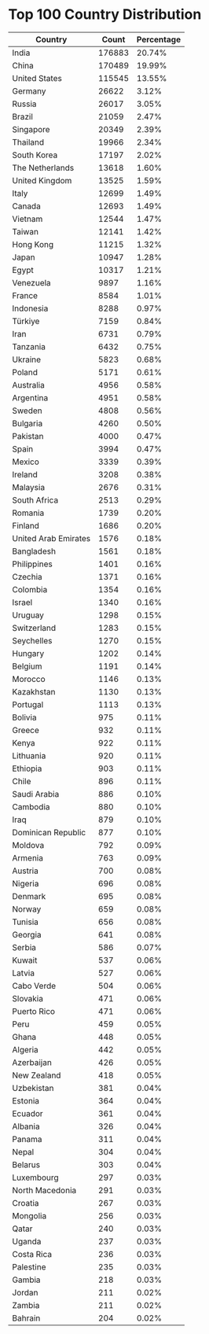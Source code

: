 # Top 100 Country Distribution
| Country | Count | Percentage |
|----|----|----|
| India | 176883 | 20.74% |
| China | 170489 | 19.99% |
| United States | 115545 | 13.55% |
| Germany | 26622 | 3.12% |
| Russia | 26017 | 3.05% |
| Brazil | 21059 | 2.47% |
| Singapore | 20349 | 2.39% |
| Thailand | 19966 | 2.34% |
| South Korea | 17197 | 2.02% |
| The Netherlands | 13618 | 1.60% |
| United Kingdom | 13525 | 1.59% |
| Italy | 12699 | 1.49% |
| Canada | 12693 | 1.49% |
| Vietnam | 12544 | 1.47% |
| Taiwan | 12141 | 1.42% |
| Hong Kong | 11215 | 1.32% |
| Japan | 10947 | 1.28% |
| Egypt | 10317 | 1.21% |
| Venezuela | 9897 | 1.16% |
| France | 8584 | 1.01% |
| Indonesia | 8288 | 0.97% |
| Türkiye | 7159 | 0.84% |
| Iran | 6731 | 0.79% |
| Tanzania | 6432 | 0.75% |
| Ukraine | 5823 | 0.68% |
| Poland | 5171 | 0.61% |
| Australia | 4956 | 0.58% |
| Argentina | 4951 | 0.58% |
| Sweden | 4808 | 0.56% |
| Bulgaria | 4260 | 0.50% |
| Pakistan | 4000 | 0.47% |
| Spain | 3994 | 0.47% |
| Mexico | 3339 | 0.39% |
| Ireland | 3208 | 0.38% |
| Malaysia | 2676 | 0.31% |
| South Africa | 2513 | 0.29% |
| Romania | 1739 | 0.20% |
| Finland | 1686 | 0.20% |
| United Arab Emirates | 1576 | 0.18% |
| Bangladesh | 1561 | 0.18% |
| Philippines | 1401 | 0.16% |
| Czechia | 1371 | 0.16% |
| Colombia | 1354 | 0.16% |
| Israel | 1340 | 0.16% |
| Uruguay | 1298 | 0.15% |
| Switzerland | 1283 | 0.15% |
| Seychelles | 1270 | 0.15% |
| Hungary | 1202 | 0.14% |
| Belgium | 1191 | 0.14% |
| Morocco | 1146 | 0.13% |
| Kazakhstan | 1130 | 0.13% |
| Portugal | 1113 | 0.13% |
| Bolivia | 975 | 0.11% |
| Greece | 932 | 0.11% |
| Kenya | 922 | 0.11% |
| Lithuania | 920 | 0.11% |
| Ethiopia | 903 | 0.11% |
| Chile | 896 | 0.11% |
| Saudi Arabia | 886 | 0.10% |
| Cambodia | 880 | 0.10% |
| Iraq | 879 | 0.10% |
| Dominican Republic | 877 | 0.10% |
| Moldova | 792 | 0.09% |
| Armenia | 763 | 0.09% |
| Austria | 700 | 0.08% |
| Nigeria | 696 | 0.08% |
| Denmark | 695 | 0.08% |
| Norway | 659 | 0.08% |
| Tunisia | 656 | 0.08% |
| Georgia | 641 | 0.08% |
| Serbia | 586 | 0.07% |
| Kuwait | 537 | 0.06% |
| Latvia | 527 | 0.06% |
| Cabo Verde | 504 | 0.06% |
| Slovakia | 471 | 0.06% |
| Puerto Rico | 471 | 0.06% |
| Peru | 459 | 0.05% |
| Ghana | 448 | 0.05% |
| Algeria | 442 | 0.05% |
| Azerbaijan | 426 | 0.05% |
| New Zealand | 418 | 0.05% |
| Uzbekistan | 381 | 0.04% |
| Estonia | 364 | 0.04% |
| Ecuador | 361 | 0.04% |
| Albania | 326 | 0.04% |
| Panama | 311 | 0.04% |
| Nepal | 304 | 0.04% |
| Belarus | 303 | 0.04% |
| Luxembourg | 297 | 0.03% |
| North Macedonia | 291 | 0.03% |
| Croatia | 267 | 0.03% |
| Mongolia | 256 | 0.03% |
| Qatar | 240 | 0.03% |
| Uganda | 237 | 0.03% |
| Costa Rica | 236 | 0.03% |
| Palestine | 235 | 0.03% |
| Gambia | 218 | 0.03% |
| Jordan | 211 | 0.02% |
| Zambia | 211 | 0.02% |
| Bahrain | 204 | 0.02% |
